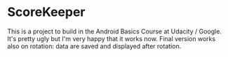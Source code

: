 # ScoreKeeper

This is a project to build in the Android Basics Course at Udacity / Google. It's pretty ugly but I'm very happy that it works now.
Final version works also on rotation: data are saved and displayed after rotation. 
